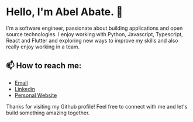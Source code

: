 # Hello, I'm Abel Abate. 👋

I'm a software engineer, passionate about building applications and open source technologies. I enjoy working with Python, Javascript, Typescript, React and Flutter and exploring new ways to improve my skills and also really enjoy working in a team.


## 📫 How to reach me:

- [Email](se.abel.abate@gmail.com)
- [Linkedin](https://www.linkedin.com/in/abel-abate-25aa0b1a9/)
- [Personal Website](https://portfolio-abelaba.vercel.app/)


Thanks for visiting my Github profile! Feel free to connect with me and let's build something amazing together.
